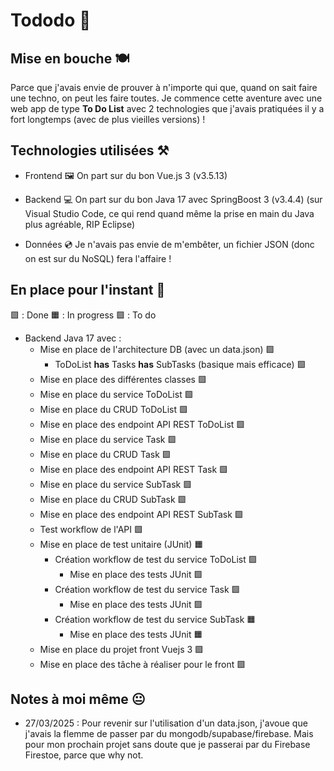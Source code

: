 # Tododo 📃

## Mise en bouche 🍽️

Parce que j'avais envie de prouver à n'importe qui que, quand on sait faire une techno, on peut les faire toutes.
Je commence cette aventure avec une web app de type __To Do List__ avec 2 technologies que j'avais pratiquées il y a fort longtemps (avec de plus vieilles versions) !

## Technologies utilisées ⚒️

* Frontend 🖼️
  On part sur du bon Vue.js 3 (v3.5.13)

* Backend 💻
  On part sur du bon Java 17 avec SpringBoost 3 (v3.4.4) (sur Visual Studio Code, ce qui rend quand même la prise en main du Java plus agréable, RIP Eclipse)

* Données 💿
  Je n'avais pas envie de m'embêter, un fichier JSON (donc on est sur du NoSQL) fera l'affaire !

## En place pour l'instant 💭

🟩 : Done
🟧 : In progress
🟪 : To do

* Backend Java 17 avec :
  * Mise en place de l'architecture DB (avec un data.json) 🟩
      * ToDoList __has__ Tasks __has__ SubTasks (basique mais efficace) 🟩
  * Mise en place des différentes classes 🟩
  * Mise en place du service ToDoList 🟩
  * Mise en place du CRUD ToDoList 🟩
  * Mise en place des endpoint API REST ToDoList 🟩
  * Mise en place du service Task 🟩
  * Mise en place du CRUD Task 🟩
  * Mise en place des endpoint API REST Task 🟩
  * Mise en place du service SubTask 🟩
  * Mise en place du CRUD SubTask 🟩
  * Mise en place des endpoint API REST SubTask 🟩
  * Test workflow de l'API 🟩
  * Mise en place de test unitaire (JUnit) 🟧
      * Création workflow de test du service ToDoList 🟩
        * Mise en place des tests JUnit 🟩
      * Création workflow de test du service Task 🟩
        * Mise en place des tests JUnit 🟩
      * Création workflow de test du service SubTask 🟧
        * Mise en place des tests JUnit 🟧
  * Mise en place du projet front Vuejs 3 🟪
  * Mise en place des tâche à réaliser pour le front 🟪 

## Notes à moi même 😐

* 27/03/2025 : Pour revenir sur l'utilisation d'un data.json, j'avoue que j'avais la flemme de passer par du mongodb/supabase/firebase.
  Mais pour mon prochain projet sans doute que je passerai par du Firebase Firestoe, parce que why not.
